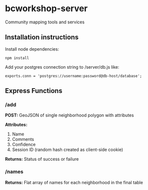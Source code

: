 # bcworkshop-server
Community mapping tools and services

## Installation instructions
Install node dependencies:
```
npm install
```

Add your postgres connection string to /server/db.js like:
```
exports.conn = 'postgres://username:password@db-host/database';
```


## Express Functions

### /add

**POST:** GeoJSON of single neighborhood polygon with attributes

**Attributes:**

1. Name
2. Comments
3. Confidence
4. Session ID (random hash created as client-side cookie)

**Returns:** Status of success or failure

### /names

**Returns:** Flat array of names for each neighborhood in the final table
